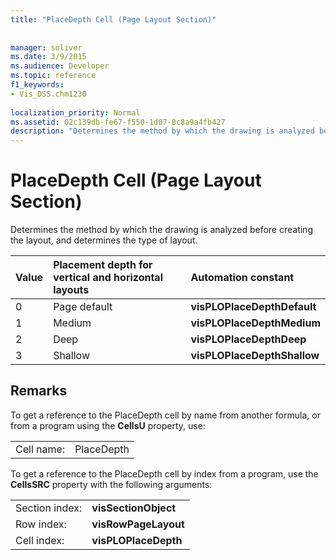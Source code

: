 ```yaml
---
title: "PlaceDepth Cell (Page Layout Section)"
 
 
manager: soliver
ms.date: 3/9/2015
ms.audience: Developer
ms.topic: reference
f1_keywords:
- Vis_DSS.chm1230
 
localization_priority: Normal
ms.assetid: 02c139db-fe67-f550-1d07-8c8a9a4fb427
description: "Determines the method by which the drawing is analyzed before creating the layout, and determines the type of layout."
---
```


# PlaceDepth Cell (Page Layout Section)

Determines the method by which the drawing is analyzed before creating the layout, and determines the type of layout.
  
|**Value**|**Placement depth for vertical and horizontal layouts**|**Automation constant**|
|:-----|:-----|:-----|
| 0  <br/> | Page default  <br/> |**visPLOPlaceDepthDefault** <br/> |
| 1  <br/> | Medium  <br/> |**visPLOPlaceDepthMedium** <br/> |
| 2  <br/> | Deep  <br/> |**visPLOPlaceDepthDeep** <br/> |
| 3  <br/> | Shallow  <br/> |**visPLOPlaceDepthShallow** <br/> |
   
## Remarks

To get a reference to the PlaceDepth cell by name from another formula, or from a program using the **CellsU** property, use: 
  
|||
|:-----|:-----|
| Cell name:  <br/> | PlaceDepth  <br/> |
   
To get a reference to the PlaceDepth cell by index from a program, use the **CellsSRC** property with the following arguments: 
  
|||
|:-----|:-----|
| Section index:  <br/> |**visSectionObject** <br/> |
| Row index:  <br/> |**visRowPageLayout** <br/> |
| Cell index:  <br/> |**visPLOPlaceDepth** <br/> |
   

